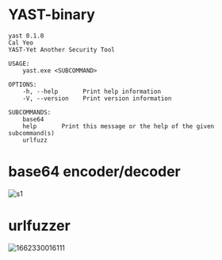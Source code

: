 # YAST-binary
```
yast 0.1.0
Cal Yeo
YAST-Yet Another Security Tool

USAGE:
    yast.exe <SUBCOMMAND>

OPTIONS:
    -h, --help       Print help information
    -V, --version    Print version information

SUBCOMMANDS:
    base64
    help       Print this message or the help of the given subcommand(s)
    urlfuzz
```  

# base64 encoder/decoder
![s1](https://user-images.githubusercontent.com/22490792/199372372-7308beb3-d4c3-40fc-90ef-aef98a37c900.png)
  
# urlfuzzer  
![1662330016111](https://user-images.githubusercontent.com/22490792/199372381-0e20d0f8-2ece-46ae-a6bb-43363047cc20.jpg)
